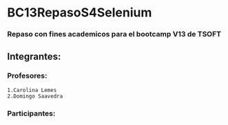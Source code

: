 # BC13RepasoS4Selenium
### Repaso con fines academicos para el bootcamp V13 de TSOFT

## Integrantes:
### Profesores:
    1.Carolina Lemes
    2.Domingo Saavedra

### Participantes:
    